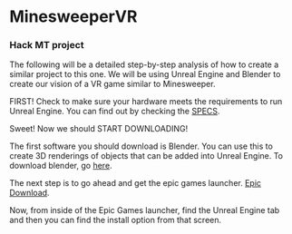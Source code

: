 # MinesweeperVR
### Hack MT project

The following will be a detailed step-by-step analysis of how to create a similar project to this one. We will be using Unreal Engine and Blender to create our vision of a VR game similar to Minesweeper. 
  
FIRST! Check to make sure your hardware meets the requirements to run Unreal Engine. You can find out by checking the [SPECS](https://docs.unrealengine.com/5.0/en-US/hardware-and-software-specifications-for-unreal-engine/).

Sweet! Now we should START DOWNLOADING!

The first software you should download is Blender. You can use this to create 3D renderings of objects that can be added into Unreal Engine. To download blender, go [here](https://www.blender.org/download/).

The next step is to go ahead and get the epic games launcher. [Epic Download](https://store.epicgames.com/en-US/download).

Now, from inside of the Epic Games launcher, find the  Unreal Engine tab and then you can find the install option from that screen.
